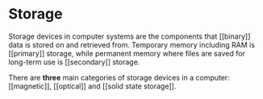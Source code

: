 <h1>Storage</h1>
<p>Storage devices in computer systems are the components that [[binary]] data is stored on and retrieved from. Temporary memory including RAM is [[primary]] storage, while permanent memory where files are saved for long-term use is [[secondary]] storage.</p>
<p>There are <strong>three</strong> main categories of storage devices in a computer: [[magnetic]], [[optical]] and [[solid state storage]].</p>